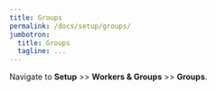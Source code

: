 ```yaml
---
title: Groups
permalink: /docs/setup/groups/
jumbotron:
  title: Groups
  tagline: ...
---
```


Navigate to **Setup** >> **Workers &amp; Groups** >> **Groups**.

